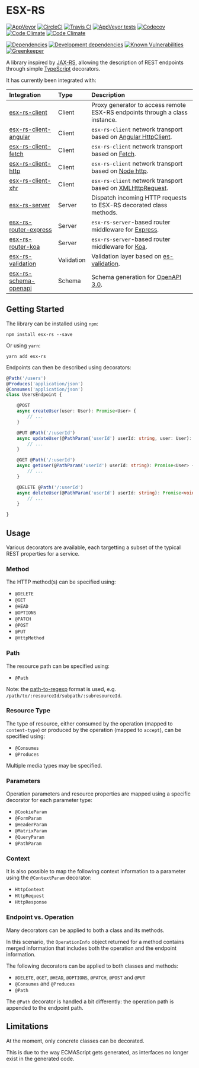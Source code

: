 # ESX-RS

[![AppVeyor](https://img.shields.io/appveyor/ci/rraziel/esx-rs/master.svg?label=Win32&style=flat)](https://ci.appveyor.com/project/rraziel/esx-rs)
[![CircleCI](https://img.shields.io/circleci/project/github/rraziel/esx-rs/master.svg?label=MacOS&style=flat)](https://circleci.com/gh/rraziel/esx-rs)
[![Travis CI](https://img.shields.io/travis/rraziel/esx-rs/master.svg?label=Linux&style=flat)](https://travis-ci.org/rraziel/esx-rs)
[![AppVeyor tests](https://img.shields.io/appveyor/tests/rraziel/esx-rs/master.svg?label=Tests&style=flat)](https://ci.appveyor.com/project/rraziel/esx-rs/build/tests)
[![Codecov](https://img.shields.io/codecov/c/github/rraziel/esx-rs.svg?label=Coverage&style=flat)](https://codecov.io/gh/rraziel/esx-rs)
[![Code Climate](https://img.shields.io/codeclimate/maintainability/rraziel/esx-rs.svg?label=Maintainability&style=flat)](https://codeclimate.com/github/rraziel/esx-rs)
[![Code Climate](https://img.shields.io/codeclimate/issues/rraziel/esx-rs.svg?label=Code%20Issues&style=flat)](https://codeclimate.com/github/rraziel/esx-rs/issues)

[![Dependencies](https://img.shields.io/david/rraziel/esx-rs.svg?label=Dependencies&style=flat)](https://david-dm.org/rraziel/esx-rs)
[![Development dependencies](https://img.shields.io/david/dev/rraziel/esx-rs.svg?label=Dev%20Dependencies&style=flat)](https://david-dm.org/rraziel/esx-rs?type=dev)
[![Known Vulnerabilities](https://snyk.io/test/github/rraziel/esx-rs/badge.svg)](https://snyk.io/test/github/rraziel/esx-rs)
[![Greenkeeper](https://badges.greenkeeper.io/rraziel/esx-rs.svg)](https://greenkeeper.io/)

A library inspired by [JAX-RS](https://en.wikipedia.org/wiki/Java_API_for_RESTful_Web_Services), allowing the description of REST endpoints through simple [TypeScript](https://www.typescriptlang.org/) decorators.

It has currently been integrated with:

| Integration                                                               | Type       | Description                                                                                                |
|:--------------------------------------------------------------------------|:-----------|:-----------------------------------------------------------------------------------------------------------|
| [esx-rs-client](https://github.com/rraziel/esx-rs-client)                 | Client     | Proxy generator to access remote ESX-RS endpoints through a class instance.                                |
| [esx-rs-client-angular](https://github.com/rraziel/esx-rs-client-angular) | Client     | `esx-rs-client` network transport based on [Angular HttpClient](https://angular.io/guide/http).            |
| [esx-rs-client-fetch](https://github.com/rraziel/esx-rs-client-fetch)     | Client     | `esx-rs-client` network transport based on [Fetch](https://fetch.spec.whatwg.org/).                        |
| [esx-rs-client-http](https://github.com/rraziel/esx-rs-client-http)       | Client     | `esx-rs-client` network transport based on [Node http](https://nodejs.org/api/http.html).                  |
| [esx-rs-client-xhr](https://github.com/rraziel/esx-rs-client-xhr)         | Client     | `esx-rs-client` network transport based on [XMLHttpRequest](https://en.wikipedia.org/wiki/XMLHttpRequest). |
| [esx-rs-server](https://github.com/rraziel/esx-rs-server)                 | Server     | Dispatch incoming HTTP requests to ESX-RS decorated class methods.                                         |
| [esx-rs-router-express](https://github.com/rraziel/esx-rs-router-express) | Server     | `esx-rs-server`-based router middleware for [Express](https://expressjs.com/).                             |
| [esx-rs-router-koa](https://github.com/rraziel/esx-rs-router-koa)         | Server     | `esx-rs-server`-based router middleware for [Koa](http://koajs.com/).                                      |
| [esx-rs-validation](https://github.com/rraziel/esx-rs-validation)         | Validation | Validation layer based on [es-validation](https://github.com/rraziel/es-validation).                       |
| [esx-rs-schema-openapi](https://github.com/rraziel/esx-rs-schema-openapi) | Schema     | Schema generation for [OpenAPI 3.0](https://www.openapis.org/).                                            |

## Getting Started

The library can be installed using `npm`:

```
npm install esx-rs --save
```

Or using `yarn`:

```
yarn add esx-rs
```

Endpoints can then be described using decorators:

```typescript
@Path('/users')
@Produces('application/json')
@Consumes('application/json')
class UsersEndpoint {

    @POST
    async createUser(user: User): Promise<User> {
        // ...
    }

    @PUT @Path('/:userId')
    async updateUser(@PathParam('userId') userId: string, user: User): Promise<User> {
        // ...
    }

    @GET @Path('/:userId')
    async getUser(@PathParam('userId') userId: string): Promise<User> {
        // ...
    }

    @DELETE @Path('/:userId')
    async deleteUser(@PathParam('userId') userId: string): Promise<void> {
        // ...
    }

}
```

## Usage

Various decorators are available, each targetting a subset of the typical REST properties for a service.

### Method

The HTTP method(s) can be specified using:

- `@DELETE`
- `@GET`
- `@HEAD`
- `@OPTIONS`
- `@PATCH`
- `@POST`
- `@PUT`
- `@HttpMethod`

### Path

The resource path can be specified using:

- `@Path`

Note: the [path-to-regexp](https://github.com/pillarjs/path-to-regexp) format is used, e.g. `/path/to/:resourceId/subpath/:subresourceId`.

### Resource Type

The type of resource, either consumed by the operation (mapped to `content-type`) or produced by the operation (mapped to `accept`), can be specified using:

- `@Consumes`
- `@Produces`

Multiple media types may be specified.

### Parameters

Operation parameters and resource properties are mapped using a specific decorator for each parameter type:

- `@CookieParam`
- `@FormParam`
- `@HeaderParam`
- `@MatrixParam`
- `@QueryParam`
- `@PathParam`

### Context

It is also possible to map the following context information to a parameter using the `@ContextParam` decorator:

- `HttpContext`
- `HttpRequest`
- `HttpResponse`

### Endpoint vs. Operation

Many decorators can be applied to both a class and its methods.

In this scenario, the `OperationInfo` object returned for a method contains merged information that includes both the operation and the endpoint information.

The following decorators can be applied to both classes and methods:

- `@DELETE`, `@GET`, `@HEAD`, `@OPTIONS`, `@PATCH`, `@POST` and `@PUT`
- `@Consumes` and `@Produces`
- `@Path`

The `@Path` decorator is handled a bit differently: the operation path is appended to the endpoint path.

## Limitations

At the moment, only concrete classes can be decorated.

This is due to the way ECMAScript gets generated, as interfaces no longer exist in the generated code.
